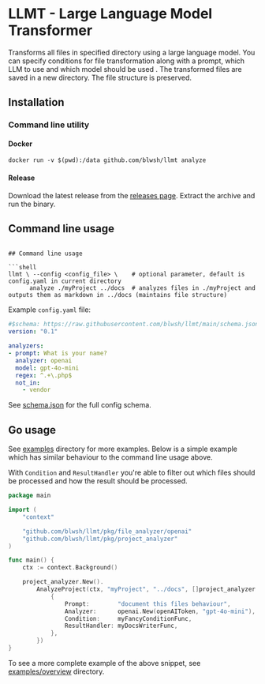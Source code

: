 # LLMT - Large Language Model Transformer

Transforms all files in specified directory using a large language model. You can specify conditions for file
transformation along with a prompt, which LLM to use and which model should be used . The transformed files are saved in
a new directory. The file structure is preserved.


## Installation

### Command line utility

#### Docker

```shell
docker run -v $(pwd):/data github.com/blwsh/llmt analyze
```

#### Release

Download the latest release from the [releases page](https://github.com/blwsh/llmt/releases). Extract the archive and run the binary.

## Command line usage

```shell

## Command line usage

```shell
llmt \ --config <config_file> \    # optional parameter, default is config.yaml in current directory
      analyze ./myProject ../docs  # analyzes files in ./myProject and outputs them as markdown in ../docs (maintains file structure)
```

Example `config.yaml` file:

```yaml
#$schema: https://raw.githubusercontent.com/blwsh/llmt/main/schema.json
version: "0.1"

analyzers:
- prompt: What is your name?
  analyzer: openai
  model: gpt-4o-mini
  regex: ^.+\.php$
  not_in:
    - vendor
```

See [schema.json](schema.json) for the full config schema.

## Go usage

See [examples](examples) directory for more examples. Below is a simple example which has similar behaviour to the command line usage above.

With `Condition` and `ResultHandler` you're able to filter out which files should be processed and how the result should be processed.

```go
package main

import (
	"context"

	"github.com/blwsh/llmt/pkg/file_analyzer/openai"
	"github.com/blwsh/llmt/pkg/project_analyzer"
)

func main() {
	ctx := context.Background()

	project_analyzer.New().
		AnalyzeProject(ctx, "myProject", "../docs", []project_analyzer.FileAnalyzer{
			{
				Prompt:        "document this files behaviour",
				Analyzer:      openai.New(openAIToken, "gpt-4o-mini"),
				Condition:     myFancyConditionFunc,
				ResultHandler: myDocsWriterFunc,
			},
		})
}
```

To see a more complete example of the above snippet, see [examples/overview](examples/overview/main.go) directory.


